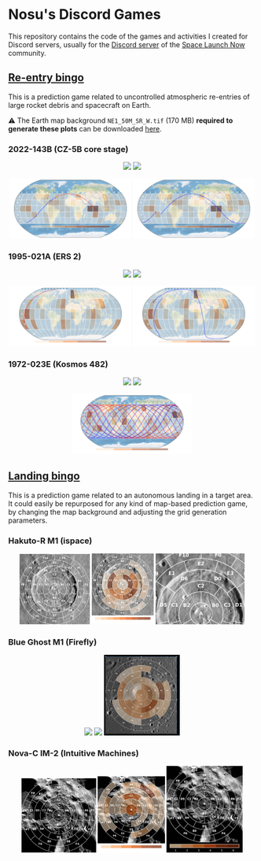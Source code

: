 # Nosu's Discord Games

This repository contains the code of the games and activities I created for Discord servers, usually for
the [Discord server](https://discord.com/invite/WVfzEDW) of the [Space Launch Now](https://spacelaunchnow.me/)
community.

## [Re-entry bingo](https://github.com/Nosudrum/discord-games/tree/main/reentry-bingo)

This is a prediction game related to uncontrolled atmospheric re-entries of large rocket debris and spacecraft on Earth.

:warning: The Earth map background `NE1_50M_SR_W.tif` (170 MB) **required to generate these plots** can be
downloaded [here](https://www.naturalearthdata.com/http//www.naturalearthdata.com/download/50m/raster/NE1_50M_SR_W.zip).

### 2022-143B (CZ-5B core stage)

<p float="left" align="center">
<img src="reentry-bingo/plots/2022-143B_grid.png" width="49%" />
<img src="reentry-bingo/plots/2022-143B_trajectory_grid.png" width="49%" /> 
</p>

<p float="left" align="center">
<img src="reentry-bingo/plots/2022-143B_trajectory_heatmap.png" width="49%" />
<img src="reentry-bingo/plots/2022-143B_trajectory_heatmap_impact.png" width="49%" /> 
</p>

### 1995-021A (ERS 2)

<p float="left" align="center">
<img src="reentry-bingo/plots/1995-021A_grid.png" width="49%" />
<img src="reentry-bingo/plots/1995-021A_trajectory_grid.png" width="49%" /> 
</p>

<p float="left" align="center">
<img src="reentry-bingo/plots/1995-021A_trajectory_heatmap.png" width="49%" />
<img src="reentry-bingo/plots/1995-021A_trajectory_heatmap_impact.png" width="49%" /> 
</p>

### 1972-023E (Kosmos 482)

<p float="left" align="center">
<img src="reentry-bingo/plots/1972-023E_grid.png" width="49%" />
<img src="reentry-bingo/plots/1972-023E_trajectory_grid.png" width="49%" /> 
</p>

<p float="left" align="center">
<img src="reentry-bingo/plots/1972-023E_trajectory_heatmap.png" width="49%" />
</p>

## [Landing bingo](https://github.com/Nosudrum/discord-games/tree/main/landing-bingo)

This is a prediction game related to an autonomous landing in a target area.
It could easily be repurposed for any kind of map-based prediction game, by changing the map background and adjusting
the grid generation parameters.

### Hakuto-R M1 (ispace)

<p float="left" align="center">
<img src="landing-bingo/examples/hakuto-r_m1_grid.png" width="28.5%" />
<img src="landing-bingo/examples/hakuto-r_m1_heatmap.png" width="25%" />
<img src="landing-bingo/examples/hakuto-r_m1_landingsite.gif" width="35.9%" /> 
</p>

### Blue Ghost M1 (Firefly)

<p float="left" align="center">
<img src="landing-bingo/examples/blueghost_m1_grid.png" width="30%" />
<img src="landing-bingo/examples/blueghost_m1_heatmap.png" width="27%" />
<img src="landing-bingo/examples/blueghost_m1_landingsite.gif" width="30.6%" /> 
</p>

### Nova-C IM-2 (Intuitive Machines)

<p float="left" align="center">
<img src="landing-bingo/examples/im2_grid.png" width="30%" />
<img src="landing-bingo/examples/im2_heatmap.png" width="27%" />
<img src="landing-bingo/examples/im2_landingsite.gif" width="30.6%" /> 
</p>
